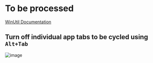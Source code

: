 # To be processed #

[WinUtil Documentation](https://christitustech.github.io/winutil/)

## Turn off individual app tabs to be cycled using `Alt+Tab` ##
![image](https://github.com/user-attachments/assets/f5e9b3ab-35e5-4538-b27b-4062e4afbec0)

